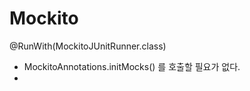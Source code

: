 # Mockito

@RunWith(MockitoJUnitRunner.class)
- MockitoAnnotations.initMocks() 를 호출할 필요가 없다.
- 
<!--stackedit_data:
eyJoaXN0b3J5IjpbLTEyMzAwNTE3OTddfQ==
-->